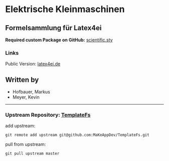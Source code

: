 # Elektrische Kleinmaschinen
## Formelsammlung für Latex4ei
**Required custom Package on GitHub:** [scientific.sty](https://github.com/latex4ei/latex4ei-packages)

### Links

Public Version: [latex4ei.de](http://latex4ei.de)  

## Written by
- Hofbauer, Markus
- Meyer, Kevin

--------------------------------------

### Upstream Repository: [TemplateFs](https://github.com/MaKeAppDev/TemplateFs)

add upstream:

    git remote add upstream git@github.com:MaKeAppDev/TemplateFs.git

pull from upstream:

    git pull upstream master
